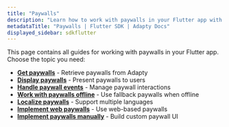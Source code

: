 ```yaml
---
title: "Paywalls"
description: "Learn how to work with paywalls in your Flutter app with Adapty SDK."
metadataTitle: "Paywalls | Flutter SDK | Adapty Docs"
displayed_sidebar: sdkflutter
---
```


This page contains all guides for working with paywalls in your Flutter app. Choose the topic you need:

- **[Get paywalls](flutter-get-pb-paywalls)** - Retrieve paywalls from Adapty
- **[Display paywalls](flutter-present-paywalls)** - Present paywalls to users
- **[Handle paywall events](flutter-handling-events)** - Manage paywall interactions
- **[Work with paywalls offline](flutter-use-fallback-paywalls)** - Use fallback paywalls when offline
- **[Localize paywalls](flutter-localizations-and-locale-codes)** - Support multiple languages
- **[Implement web paywalls](flutter-web-paywall)** - Use web-based paywalls
- **[Implement paywalls manually](flutter-implement-paywalls-manually)** - Build custom paywall UI 